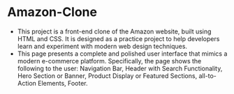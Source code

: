 # Amazon-Clone
* This project is a front-end clone of the Amazon website, built using HTML and CSS. It is designed as a practice project to help developers learn and experiment with modern web design techniques.
* This page presents a complete and polished user interface that mimics a modern e-commerce platform. Specifically, the page shows the following to the user: Navigation Bar, Header with Search Functionality, Hero Section or Banner, Product Display or Featured Sections, all-to-Action Elements, Footer.
